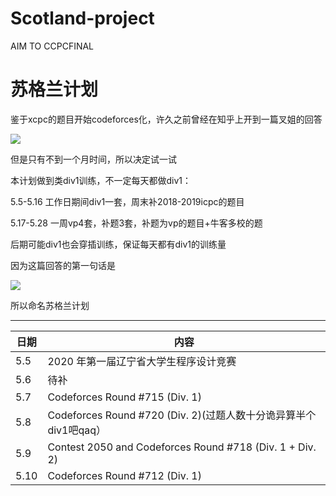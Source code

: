 # Scotland-project
AIM TO CCPCFINAL

# 苏格兰计划

鉴于xcpc的题目开始codeforces化，许久之前曾经在知乎上开到一篇叉姐的回答

![](https://www.hualigs.cn/image/60918357ebb49.jpg)

但是只有不到一个月时间，所以决定试一试

本计划做到类div1训练，不一定每天都做div1：

5.5-5.16 工作日期间div1一套，周末补2018-2019icpc的题目

5.17-5.28 一周vp4套，补题3套，补题为vp的题目+牛客多校的题

后期可能div1也会穿插训练，保证每天都有div1的训练量

因为这篇回答的第一句话是

![](https://www.hualigs.cn/image/6091845e28354.jpg)

所以命名苏格兰计划

---

|日期|内容|
|--|--|
|5.5|2020 年第一届辽宁省大学生程序设计竞赛|
|5.6|待补|
|5.7|Codeforces Round #715 (Div. 1)|
|5.8|Codeforces Round #720 (Div. 2)(过题人数十分诡异算半个div1吧qaq）|
|5.9|Contest 2050 and Codeforces Round #718 (Div. 1 + Div. 2)|
|5.10|Codeforces Round #712 (Div. 1)|

